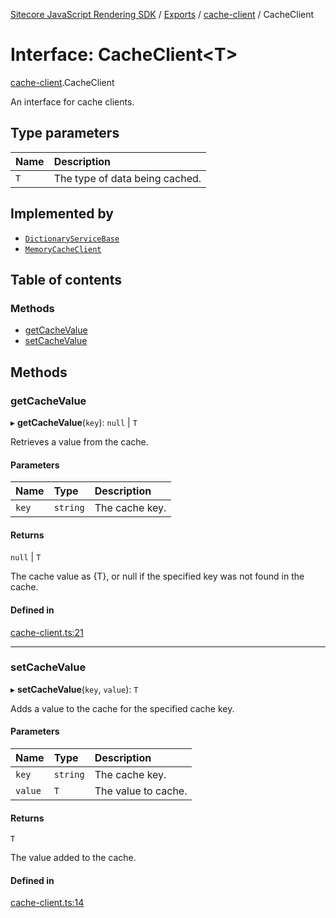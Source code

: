 [Sitecore JavaScript Rendering SDK](../README.md) / [Exports](../modules.md) / [cache-client](../modules/cache_client.md) / CacheClient

# Interface: CacheClient<T\>

[cache-client](../modules/cache_client.md).CacheClient

An interface for cache clients.

## Type parameters

| Name | Description |
| :------ | :------ |
| `T` | The type of data being cached. |

## Implemented by

- [`DictionaryServiceBase`](../classes/i18n_dictionary_service.DictionaryServiceBase.md)
- [`MemoryCacheClient`](../classes/cache_client.MemoryCacheClient.md)

## Table of contents

### Methods

- [getCacheValue](cache_client.CacheClient.md#getcachevalue)
- [setCacheValue](cache_client.CacheClient.md#setcachevalue)

## Methods

### getCacheValue

▸ **getCacheValue**(`key`): ``null`` \| `T`

Retrieves a value from the cache.

#### Parameters

| Name | Type | Description |
| :------ | :------ | :------ |
| `key` | `string` | The cache key. |

#### Returns

``null`` \| `T`

The cache value as {T}, or null if the specified key was not found in the cache.

#### Defined in

[cache-client.ts:21](https://github.com/Sitecore/jss/blob/e49fd4cc/packages/sitecore-jss/src/cache-client.ts#L21)

___

### setCacheValue

▸ **setCacheValue**(`key`, `value`): `T`

Adds a value to the cache for the specified cache key.

#### Parameters

| Name | Type | Description |
| :------ | :------ | :------ |
| `key` | `string` | The cache key. |
| `value` | `T` | The value to cache. |

#### Returns

`T`

The value added to the cache.

#### Defined in

[cache-client.ts:14](https://github.com/Sitecore/jss/blob/e49fd4cc/packages/sitecore-jss/src/cache-client.ts#L14)
